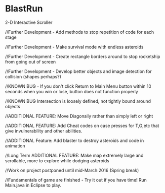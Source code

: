 # BlastRun
2-D Interactive Scroller

//Further Development - Add methods to stop repetition of code for each stage 

//Further Development - Make survival mode with endless asteroids

//Further Development - Create rectangle borders around to stop rocketship from going out of screen

//Further Development - Develop better objects and image detection for collision (shapes perhaps?)

//KNOWN BUG - If you don't click Return to Main Menu button within 10 seconds when you win or lose, button does not function properly

//KNOWN BUG Intersection is loosely defined, not tightly bound around objects

//ADDITIONAL FEATURE: Move Diagonally rather than simply left or right

//ADDITIONAL FEATURE: Add Cheat codes on case presses for T,G,etc that give invulnerability and other abilities.

//ADDITIONAL Feature: Add blaster to destroy asteroids and code in animation


//Long Term ADDITIONAL FEATURE: Make map extremely large and scrollable, more to explore while dodging asteroids

//Work on project postponed until mid-March 2016 (Spring break)

//Fundamentals of game are finished - Try it out if you have time! Run Main.java in Eclipse to play.
